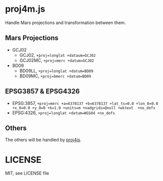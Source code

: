 
# proj4m.js

Handle Mars projections and transformation between them.

## Mars Projections
- GCJ02
    - GCJ02, `+proj=longlat +dataum=GCJ02`
    - GCJ02MC, `+proj=merc +datum=GCJ02`
- BD09
    - BD09LL, `+proj=longlat +datum=BD09`
    - BD09MC, `+proj=bmerc +datum=BD09`

## EPSG3857 & EPSG4326
  - EPSG:3857, `+proj=merc +a=6378137 +b=6378137 +lat_ts=0.0 +lon_0=0.0 +x_0=0.0 +y_0=0 +k=1.0 +units=m +nadgrids=@null +wktext  +no_defs`
  - EPSG:4326, `+proj=longlat +datum=WGS84 +no_defs`

## Others
The others will be handled by [proj4js](https://github.com/proj4js/proj4js).

# LICENSE
MIT, see LICENSE file
